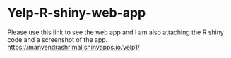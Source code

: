 # Yelp-R-shiny-web-app
Please use this link to see the web app and I am also attaching the R shiny code and a screenshot of the app.
https://manvendrashrimal.shinyapps.io/yelp1/
